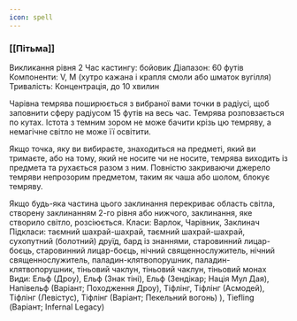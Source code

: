 ```yaml
---
icon: spell
---
```

### [[Пітьма]]

Викликання рівня 2
Час кастингу: бойовик
Діапазон: 60 футів
Компоненти: V, M (хутро кажана і крапля смоли або шматок вугілля)
Тривалість: Концентрація, до 10 хвилин

Чарівна темрява поширюється з вибраної вами точки в радіусі, щоб заповнити сферу радіусом 15 футів на весь час. Темрява розповзається по кутах. Істота з темним зором не може бачити крізь цю темряву, а немагічне світло не може її освітити.

Якщо точка, яку ви вибираєте, знаходиться на предметі, який ви тримаєте, або на тому, який не носите чи не носите, темрява виходить із предмета та рухається разом з ним. Повністю закриваючи джерело темряви непрозорим предметом, таким як чаша або шолом, блокує темряву.

Якщо будь-яка частина цього заклинання перекриває область світла, створену заклинанням 2-го рівня або нижчого, заклинання, яке створило світло, розсіюється.
Класи: Варлок, Чарівник, Заклинач
Підкласи: таємний шахрай-шахрай, таємний шахрай-шахрай, сухопутний (болотний) друїд, бард із знаннями, старовинний лицар-боєць, старовинний лицар-боєць, нічний священнослужитель, нічний священнослужитель, паладин-клятвопорушник, паладин-клятвопорушник, тіньовий чаклун, тіньовий чаклун, тіньовий монах
Види: Ельф (Дроу), Ельф (Знак тіні), Ельф (Зендікар; Нація Мул Дая), Напівельф (Варіант; Походження Дроу), Тіфлінг, Тіфлінг (Асмодей), Тіфлінг (Левістус), Тіфлінг (Варіант; Пекельний вогонь) ), Tiefling (Варіант; Infernal Legacy)
